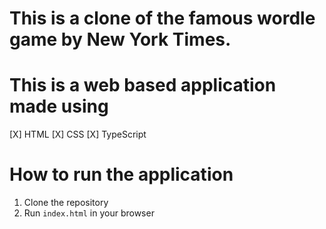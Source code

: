 # This is a clone of the famous wordle game by New York Times.
# This is a web based application made using
[X] HTML
[X] CSS
[X] TypeScript

# How to run the application
1. Clone the repository
2. Run `index.html` in your browser
